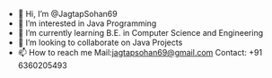- 👋 Hi, I’m @JagtapSohan69
- 👀 I’m interested in Java Programming 
- 🌱 I’m currently learning B.E. in Computer Science and Engineering 
- 💞️ I’m looking to collaborate on Java Projects 
- 📫 How to reach me Mail:jagtapsohan69@gmail.com
Contact: +91 6360205493

<!---
JagtapSohan69/JagtapSohan69 is a ✨ special ✨ repository because its `README.md` (this file) appears on your GitHub profile.
You can click the Preview link to take a look at your changes.
--->

